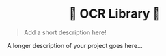 # <div align="center"> 📖 OCR Library 📖 </div>

> Add a short description here!

A longer description of your project goes here...
